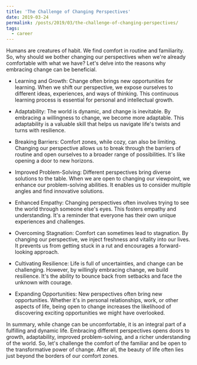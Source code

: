 ```yaml
---
title: 'The Challenge of Changing Perspectives'
date: 2019-03-24
permalink: /posts/2019/03/the-challenge-of-changing-perspectives/
tags:
  - career
---
```


Humans are creatures of habit. We find comfort in routine and familiarity. So, why should we bother changing our perspectives when we're already comfortable with what we have? Let's delve into the reasons why embracing change can be beneficial.

* Learning and Growth:
Change often brings new opportunities for learning. When we shift our perspective, we expose ourselves to different ideas, experiences, and ways of thinking. This continuous learning process is essential for personal and intellectual growth.

* Adaptability:
The world is dynamic, and change is inevitable. By embracing a willingness to change, we become more adaptable. This adaptability is a valuable skill that helps us navigate life's twists and turns with resilience.

* Breaking Barriers:
Comfort zones, while cozy, can also be limiting. Changing our perspective allows us to break through the barriers of routine and open ourselves to a broader range of possibilities. It's like opening a door to new horizons.

* Improved Problem-Solving:
Different perspectives bring diverse solutions to the table. When we are open to changing our viewpoint, we enhance our problem-solving abilities. It enables us to consider multiple angles and find innovative solutions.

* Enhanced Empathy:
Changing perspectives often involves trying to see the world through someone else's eyes. This fosters empathy and understanding. It's a reminder that everyone has their own unique experiences and challenges.

* Overcoming Stagnation:
Comfort can sometimes lead to stagnation. By changing our perspective, we inject freshness and vitality into our lives. It prevents us from getting stuck in a rut and encourages a forward-looking approach.

* Cultivating Resilience:
Life is full of uncertainties, and change can be challenging. However, by willingly embracing change, we build resilience. It's the ability to bounce back from setbacks and face the unknown with courage.

* Expanding Opportunities:
New perspectives often bring new opportunities. Whether it's in personal relationships, work, or other aspects of life, being open to change increases the likelihood of discovering exciting opportunities we might have overlooked.

In summary, while change can be uncomfortable, it is an integral part of a fulfilling and dynamic life. Embracing different perspectives opens doors to growth, adaptability, improved problem-solving, and a richer understanding of the world. So, let's challenge the comfort of the familiar and be open to the transformative power of change. After all, the beauty of life often lies just beyond the borders of our comfort zones.
